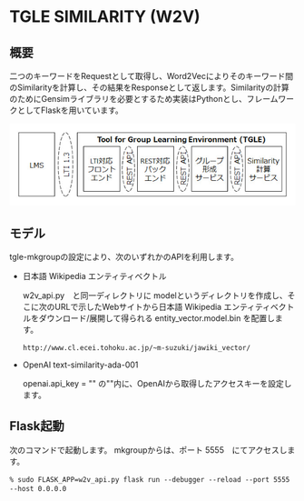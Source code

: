 # TGLE SIMILARITY (W2V)

## 概要

二つのキーワードをRequestとして取得し、Word2Vecによりそのキーワード間のSimilarityを計算し、その結果をResponseとして返します。Similarityの計算のためにGensimライブラリを必要とするため実装はPythonとし、フレームワークとしてFlaskを用いています。

![TGLEシステム構成図](TGLE.jpg)

## モデル

tgle-mkgroupの設定により、次のいずれかのAPIを利用します。

- 日本語 Wikipedia エンティティベクトル

    w2v_api.py　と同一ディレクトリに modelというディレクトリを作成し、そこに次のURLで示したWebサイトから日本語 Wikipedia エンティティベクトルをダウンロード/展開して得られる entity_vector.model.bin を配置します。
    ```
    http://www.cl.ecei.tohoku.ac.jp/~m-suzuki/jawiki_vector/
    ```

- OpenAI text-similarity-ada-001

    openai.api_key = "" の""内に、OpenAIから取得したアクセスキーを設定します。

## Flask起動

次のコマンドで起動します。
mkgroupからは、ポート 5555　にてアクセスします。 
```
% sudo FLASK_APP=w2v_api.py flask run --debugger --reload --port 5555 --host 0.0.0.0
```
